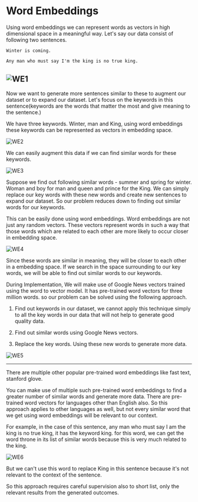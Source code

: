 # Word Embeddings

Using word embeddings we can represent words as vectors in high dimensional space in a meaningful way. Let's say our data consist of following two sentences.

`Winter is coming.`

`Any man who must say I'm the king is no true king.`

![WE1]()
------------------------------------------------
Now we want to generate more sentences similar to these to augment our dataset or to expand our dataset. Let's focus on the keywords in this sentence(keywords are the words that matter the most and give meaning to the sentence.)

We have three keywords. Winter, man and King, using word embeddings these keywords can be represented as vectors in embedding space. 

![WE2]()

We can easily augment this data if we can find similar words for these keywords.

![WE3]()

Suppose we find out following similar words - summer and spring for winter. Woman and boy for man and queen and prince for the King. We can simply replace our key words with these new words and create new sentences to expand our dataset. So our problem reduces down to finding out similar words for our keywords.

This can be easily done using word embeddings. Word embeddings are not just any random vectors. These vectors represent words in such a way that those words which are related to each other are more likely to occur closer in embedding space.

![WE4]()

Since these words are similar in meaning, they will be closer to each other in a embedding space. If we search in the space surrounding to our key words, we will be able to find out similar words to our keywords.

During Implementation, We will make use of Google News vectors trained using the word to vector model. It has pre-trained word vectors for three million words. so our problem can be solved using the following approach.

1. Find out keywords in our dataset, we cannot apply this technique simply to all the key words in our data that will not help to generate good quality data.

2. Find out similar words using Google News vectors.

3. Replace the key words. Using these new words to generate more data.

![WE5]()

-----------------------------------------------

There are multiple other popular pre-trained word embeddings like fast text, stanford glove.

You can make use of multiple such pre-trained word embeddings to find a greater number of similar words and generate more data. There are pre-trained word vectors for languages other than English also. So this approach applies to other languages as well, but not every similar word that we get using word embeddings will be relevant to our context.

For example, in the case of this sentence, any man who must say I am the king is no true king, it has the keyword king. for this word, we can get the word throne in its list of similar words because this is very much related to the king.

![WE6]()

But we can't use this word to replace King in this sentence because it's not relevant to the context of the sentence.

So this approach requires careful supervision also to short list, only the relevant results from the generated outcomes.